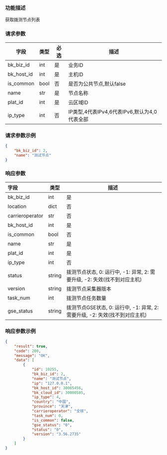 ### 功能描述

获取拨测节点列表

### 请求参数

| 字段             | 类型    | 必选 | 描述                                |
|----------------|-------|-----|-----------------------------------|
| bk_biz_id      | int   | 是  | 业务ID                              |
| bk_host_id     | int   | 是  | 主机ID                              |
| is_common      | bool  | 否  | 是否为公共节点,默认false                   |
| name           | str   | 是  | 节点名称                              |
| plat_id        | int   | 是  | 云区域ID                             |
| ip_type        | int   | 否  | IP类型,4代表IPv4,6代表IPv6,默认为4,0代表全部        |

### 请求参数示例

```json
{
    "bk_biz_id": 2,
    "name": "测试节点"
}
```

### 响应参数

| 字段         | 类型  | 描述 |
|:-----------|-----|----|
| bk_biz_id      | int   | 是  | 业务ID                              |
| location       | dict  | 否  | 地理位置信息,包含country(国家)和city(城市)字段   |
| carrieroperator| str   | 否  | 运营商,如: 电信、联通、移动，可自定义                |
| bk_host_id     | int   | 是  | 主机ID                              |
| is_common      | bool  | 否  | 是否为公共节点,默认false                   |
| name           | str   | 是  | 节点名称                              |
| plat_id        | int   | 是  | 云区域ID                             |
| ip_type        | int   | 否  | IP类型,4代表IPv4,6代表IPv6,默认为4,0代表全部        |
| status         | string   | 拨测节点状态, 0: 运行中, -1: 异常, 2: 需要升级, -2: 失效(找不到对应主机) |
| version        | string | 拨测节点采集器版本 |
| task_num       | int    | 拨测节点任务数量 |
| gse_status     | string | 拨测节点GSE状态, 0: 运行中, -1: 异常, 2: 需要升级, -2: 失效(找不到对应主机) |

### 响应参数示例
```json
{
    "result": true,
    "code": 200,
    "message": "OK",
    "data": [
        {
            "id": 10255,
            "bk_biz_id": 2,
            "name": "测试节点",
            "ip": "127.0.0.1",
            "bk_host_id": 30065456,
            "bk_cloud_id": 30000585,
            "ip_type": 4,
            "country": "中国",
            "province": "天津",
            "carrieroperator": "全球",
            "task_num": 0,
            "is_common": false,
            "gse_status": "0",
            "status": "0",
            "version": "3.56.2735"
        }
    ]
}
```